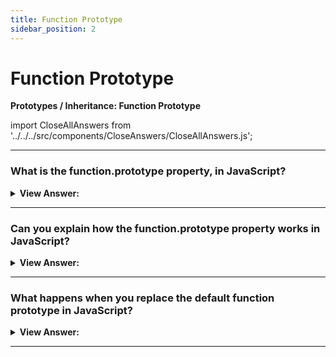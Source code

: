 ```yaml
---
title: Function Prototype
sidebar_position: 2
---
```


# Function Prototype

**Prototypes / Inheritance: Function Prototype**

<head>
  <title>Function Prototype - JavaScript Interview Questions & Answers</title>
  <meta charSet="utf-8" />
</head>

import CloseAllAnswers from '../../../src/components/CloseAnswers/CloseAllAnswers.js';

<CloseAllAnswers />

---

### What is the function.prototype property, in JavaScript?

<details>
  <summary><strong>View Answer:</strong></summary>
  <div>
  <div><strong>Interview Response:</strong> In simple terms, the function.prototype mean a regular property on a function. Every Object in JavaScript contains the prototype meaning a regular property with the prototype name.
</div><br />
  <div><strong className="codeExample">Code Example:</strong><br /><br />

  <div></div>

```js
let animal = {
  eats: true,
};

function Rabbit(name) {
  this.name = name;
}

Rabbit.prototype = animal; // references animal

let rabbit = new Rabbit('White Rabbit'); //  rabbit.__proto__ == animal

alert(rabbit.eats); // true
```

  </div>
  </div>
</details>

---

### Can you explain how the function.prototype property works in JavaScript?

<details>
  <summary><strong>View Answer:</strong></summary>
  <div>
  <div><strong>Interview Response:</strong> Every function has the "prototype” property even if we do not supply it. The prototype object is special type of enumerable object to which additional properties can be attached to and be shared across all the instances of its constructor function. A function prototype property is only used when new Function is called, it assigns the prototype of the new object.</div><br />
  <div><strong>Technical Response:</strong> Every function has the "prototype" property even if we do not supply it. A function prototype property is only used when new Function is called, it assigns [[Prototype]] of the new object. After creation, the function prototype property changes (func.prototype = &#123;another object&#125;), then new objects created by new Function will have another object as [[Prototype]], but already existing objects keep the old one. The default "prototype" is an object with the only property constructor that points back to the function itself.
  </div><br />
  <div><strong className="codeExample">Code Example:</strong><br /><br />

  <div></div>

```js
function Rabbit() {}
// by default:
// Rabbit.prototype = { constructor: Rabbit }

let rabbit = new Rabbit(); // inherits from {constructor: Rabbit}

alert(rabbit.constructor == Rabbit); // true (from prototype)
```

  </div>
  </div>
</details>

---

### What happens when you replace the default function prototype in JavaScript?

<details>
  <summary><strong>View Answer:</strong></summary>
  <div>
  <div><strong>Interview Response:</strong> When you override the default prototype in an object. We lose access to the function constructor property of the prototype.
</div><br />
  <div><strong className="codeExample">Code Example:</strong><br /><br />

  <div></div>

```js
function Rabbit() {}
Rabbit.prototype = {
  jumps: true,
};

let rabbit = new Rabbit();
alert(rabbit.constructor === Rabbit); // false
```

  </div>
  </div>
</details>

---
